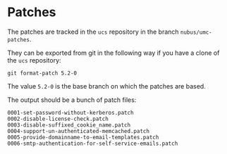 # Patches

The patches are tracked in the `ucs` repository in the branch
`nubus/umc-patches`.

They can be exported from git in the following way if you have a clone of the
`ucs` repository:

```
git format-patch 5.2-0
```

The value `5.2-0` is the base branch on which the patches are based.

The output should be a bunch of patch files:

```
0001-set-password-without-kerberos.patch
0002-disable-license-check.patch
0003-disable-suffixed_cookie_name.patch
0004-support-un-authenticated-memcached.patch
0005-provide-domainname-to-email-templates.patch
0006-smtp-authentication-for-self-service-emails.patch
```
